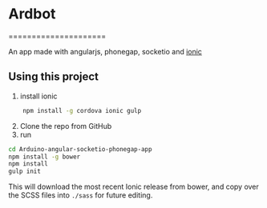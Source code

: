 # Ardbot
=====================

An app made with angularjs, phonegap, socketio and [ionic](http://ionicframework.com/) 

## Using this project

1. install ionic

```bash
	npm install -g cordova ionic gulp 
```
2. Clone the repo from GitHub
3. run

```bash
cd Arduino-angular-socketio-phonegap-app
npm install -g bower
npm install
gulp init
```

This will download the most recent Ionic release from bower, and copy over the SCSS files into `./sass` for future editing.

